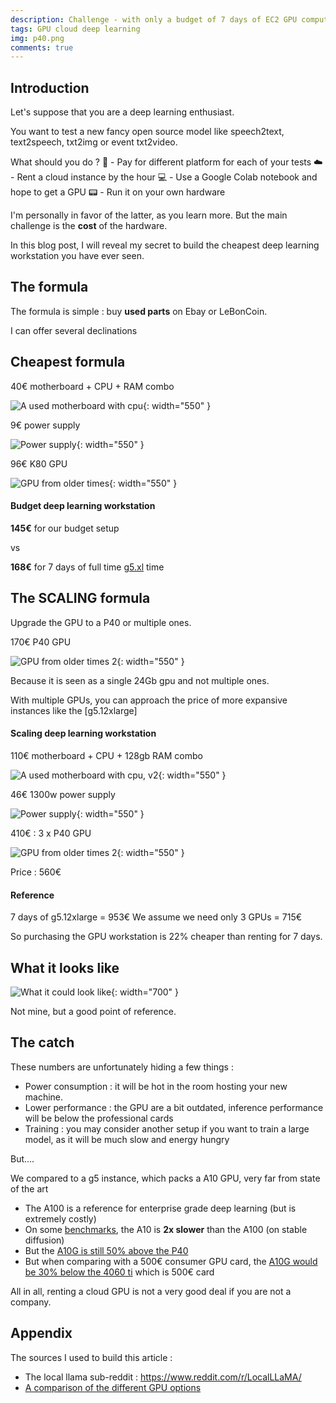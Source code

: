 ```yaml
---
description: Challenge - with only a budget of 7 days of EC2 GPU compute
tags: GPU cloud deep learning
img: p40.png
comments: true
---
```



## Introduction


Let's suppose that you are a deep learning enthusiast. 

You want to test a new fancy open source model like speech2text, text2speech, txt2img or event txt2video. 


[](https://www.google.com/url?sa=i&url=https%3A%2F%2Fm.youtube.com%2Fwatch%3Fv%3DmyYTkx0Ke-Y&psig=AOvVaw1eDdCtdVP79EM6uL30edb-&ust=1709063864071000&source=images&cd=vfe&opi=89978449&ved=0CBMQjRxqFwoTCNDX45flyYQDFQAAAAAdAAAAABAJ)


What should you do ? 
💁 - Pay for different platform for each of your tests
☁️ - Rent a cloud instance by the hour
💻 - Use a Google Colab notebook and hope to get a GPU
📟 - Run it on your own hardware


I'm personally in favor of the latter, as you learn more.
But the main challenge is the **cost** of the hardware.


In this blog post, I will reveal my secret to build the cheapest deep learning workstation you have ever seen.


## The formula

The formula is simple : buy **used parts** on Ebay or LeBonCoin.

I can offer several declinations 


## Cheapest formula

40€ motherboard + CPU + RAM combo

![A used motherboard with cpu]({{site.baseurl}}/assets/img/board_32gb.png){: width="550" }


9€ power supply 

![Power supply]({{site.baseurl}}/assets/img/cheap_power_supply.png){: width="550" }


96€ K80 GPU

![GPU from older times]({{site.baseurl}}/assets/img/k80.png){: width="550" }


#### Budget deep learning workstation

**145€** for our budget setup

vs 

**168€** for 7 days of full time [g5.xl](https://aws.amazon.com/ec2/instance-types/g5/) time 



## The SCALING formula


Upgrade the GPU to a P40 or multiple ones.


170€ P40 GPU

![GPU from older times 2]({{site.baseurl}}/assets/img/p40.png){: width="550" }

Because it is seen as a single 24Gb gpu and not multiple ones.

With multiple GPUs, you can approach the price of more expansive instances like the [g5.12xlarge]


#### Scaling deep learning workstation

110€ motherboard + CPU + 128gb RAM combo

![A used motherboard with cpu, v2]({{site.baseurl}}/assets/img/better_board.png){: width="550" }


46€ 1300w power supply 

![Power supply]({{site.baseurl}}/assets/img/powerful_power_supply.png){: width="550" }


410€ : 3 x P40 GPU

![GPU from older times 2]({{site.baseurl}}/assets/img/p40.png){: width="550" }


Price : 560€



#### Reference 

7 days of g5.12xlarge = 953€
We assume we need only 3 GPUs = 715€


So purchasing the GPU workstation is 22% cheaper than renting for 7 days.




## What it looks like 


![What it could look like](https://preview.redd.it/nvidia-tesla-p40-performs-amazingly-well-for-gguf-v0-1d0t9kf5ji1c1.jpg?width=4032&format=pjpg&auto=webp&s=41dc5adba846fc6f23e603127be4054cab789206){: width="700" }

Not mine, but a good point of reference.


## The catch

These numbers are unfortunately hiding a few things : 

- Power consumption : it will be hot in the room hosting your new machine.
- Lower performance : the GPU are a bit outdated, inference performance will be below the professional cards
- Training : you may consider another setup if you want to train a large model, as it will be much slow and energy hungry

But.... 

We compared to a g5 instance, which packs a A10 GPU, very far from state of the art

- The A100 is a reference for enterprise grade deep learning (but is extremely costly)
- On some [benchmarks](https://www.baseten.co/blog/nvidia-a10-vs-a100-gpus-for-llm-and-stable-diffusion-inference/), the A10 is **2x slower** than the A100 (on stable diffusion) 
- But the [A10G is still 50% above the P40](https://technical.city/en/video/Tesla-P40-vs-A10G)
- But when comparing with a 500€ consumer GPU card, the [A10G would be 30% below the 4060 ti](https://technical.city/en/video/A10G-vs-GeForce-RTX-4060-Ti) which is 500€ card


All in all, renting a cloud GPU is not a very good deal if you are not a company.


## Appendix 

The sources I used to build this article : 

- The local llama sub-reddit : https://www.reddit.com/r/LocalLLaMA/
- [A comparison of the different GPU options](https://www.reddit.com/media?url=https%3A%2F%2Fpreview.redd.it%2Fthe-llm-gpu-buying-guide-august-2023-v0-4nve5pq5oaib1.png%3Fwidth%3D1248%26format%3Dpng%26auto%3Dwebp%26s%3Dd6c59b7fdc75f671d933299b581c800d5adbb6ef)

